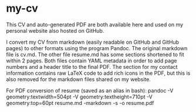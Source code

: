 # my-cv

This CV and auto-generated PDF are both available here and used on my personal website also hosted on GitHub.

I convert my CV from markdown (easily readable on GitHub and GitHub pages) to other formats using the program Pandoc. The original markdown file is cv.md. The other file resume.md has some sections shortened to fit within 2 pages. Both files contain YAML metadata in order to add page numbers and a header title to the final PDF. The section for my contact information contains raw LaTeX code to add rich icons in the PDF, but this is also removed for the markdown files shared on my website.

For PDF conversion of resume (saved as an alias in bash): pandoc -V geometry:textwidth=504pt -V geometry:textheight=710pt -V geometry:top=60pt resume.md -markdown -s -o resume.pdf